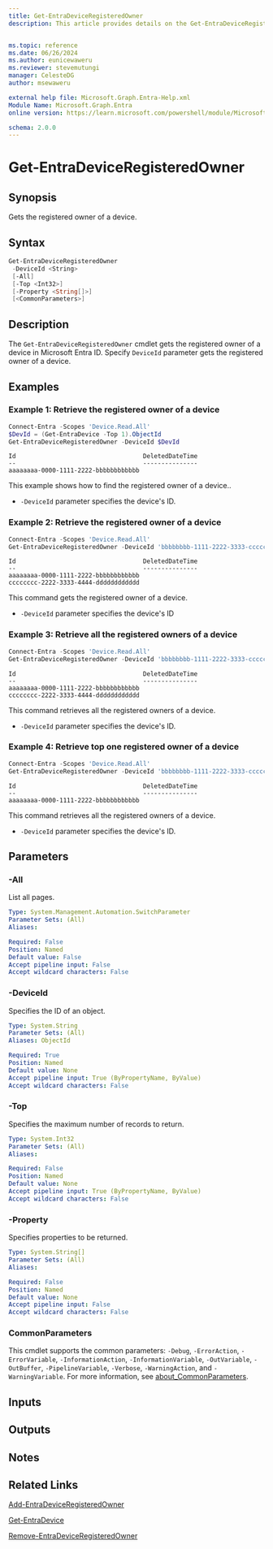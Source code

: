 ```yaml
---
title: Get-EntraDeviceRegisteredOwner
description: This article provides details on the Get-EntraDeviceRegisteredOwner command.


ms.topic: reference
ms.date: 06/26/2024
ms.author: eunicewaweru
ms.reviewer: stevemutungi
manager: CelesteDG
author: msewaweru

external help file: Microsoft.Graph.Entra-Help.xml
Module Name: Microsoft.Graph.Entra
online version: https://learn.microsoft.com/powershell/module/Microsoft.Graph.Entra/Get-EntraDeviceRegisteredOwner

schema: 2.0.0
---
```


# Get-EntraDeviceRegisteredOwner

## Synopsis

Gets the registered owner of a device.

## Syntax

```powershell
Get-EntraDeviceRegisteredOwner
 -DeviceId <String>
 [-All]
 [-Top <Int32>]
 [-Property <String[]>]
 [<CommonParameters>]
```

## Description

The `Get-EntraDeviceRegisteredOwner` cmdlet gets the registered owner of a device in Microsoft Entra ID. Specify `DeviceId` parameter gets the registered owner of a device.

## Examples

### Example 1: Retrieve the registered owner of a device

```powershell
Connect-Entra -Scopes 'Device.Read.All'
$DevId = (Get-EntraDevice -Top 1).ObjectId
Get-EntraDeviceRegisteredOwner -DeviceId $DevId
```

```Output
Id                                   DeletedDateTime
--                                   ---------------
aaaaaaaa-0000-1111-2222-bbbbbbbbbbbb
```

This example shows how to find the registered owner of a device..

- `-DeviceId` parameter specifies the device's ID.

### Example 2: Retrieve the registered owner of a device

```powershell
Connect-Entra -Scopes 'Device.Read.All'
Get-EntraDeviceRegisteredOwner -DeviceId 'bbbbbbbb-1111-2222-3333-cccccccccccc'
```

```Output
Id                                   DeletedDateTime
--                                   ---------------
aaaaaaaa-0000-1111-2222-bbbbbbbbbbbb
cccccccc-2222-3333-4444-dddddddddddd
```

This command gets the registered owner of a device.

- `-DeviceId` parameter specifies the device's ID

### Example 3: Retrieve all the registered owners of a device

```powershell
Connect-Entra -Scopes 'Device.Read.All'
Get-EntraDeviceRegisteredOwner -DeviceId 'bbbbbbbb-1111-2222-3333-cccccccccccc' -All 
```

```Output
Id                                   DeletedDateTime
--                                   ---------------
aaaaaaaa-0000-1111-2222-bbbbbbbbbbbb
cccccccc-2222-3333-4444-dddddddddddd
```

This command retrieves all the registered owners of a device.

- `-DeviceId` parameter specifies the device's ID.

### Example 4: Retrieve top one registered owner of a device

```powershell
Connect-Entra -Scopes 'Device.Read.All'
Get-EntraDeviceRegisteredOwner -DeviceId 'bbbbbbbb-1111-2222-3333-cccccccccccc' -Top 1
```

```Output
Id                                   DeletedDateTime
--                                   ---------------
aaaaaaaa-0000-1111-2222-bbbbbbbbbbbb
```

This command retrieves all the registered owners of a device.

- `-DeviceId` parameter specifies the device's ID.

## Parameters

### -All

List all pages.

```yaml
Type: System.Management.Automation.SwitchParameter
Parameter Sets: (All)
Aliases:

Required: False
Position: Named
Default value: False
Accept pipeline input: False
Accept wildcard characters: False
```

### -DeviceId

Specifies the ID of an object.

```yaml
Type: System.String
Parameter Sets: (All)
Aliases: ObjectId

Required: True
Position: Named
Default value: None
Accept pipeline input: True (ByPropertyName, ByValue)
Accept wildcard characters: False
```

### -Top

Specifies the maximum number of records to return.

```yaml
Type: System.Int32  
Parameter Sets: (All)
Aliases:

Required: False
Position: Named
Default value: None
Accept pipeline input: True (ByPropertyName, ByValue)
Accept wildcard characters: False
```

### -Property

Specifies properties to be returned.

```yaml
Type: System.String[]
Parameter Sets: (All)
Aliases:

Required: False
Position: Named
Default value: None
Accept pipeline input: False
Accept wildcard characters: False
```

### CommonParameters

This cmdlet supports the common parameters: `-Debug`, `-ErrorAction`, `-ErrorVariable`, `-InformationAction`, `-InformationVariable`, `-OutVariable`, `-OutBuffer`, `-PipelineVariable`, `-Verbose`, `-WarningAction`, and `-WarningVariable`. For more information, see [about_CommonParameters](https://go.microsoft.com/fwlink/?LinkID=113216).

## Inputs

## Outputs

## Notes

## Related Links

[Add-EntraDeviceRegisteredOwner](Add-EntraDeviceRegisteredOwner.md)

[Get-EntraDevice](Get-EntraDevice.md)

[Remove-EntraDeviceRegisteredOwner](Remove-EntraDeviceRegisteredOwner.md)
